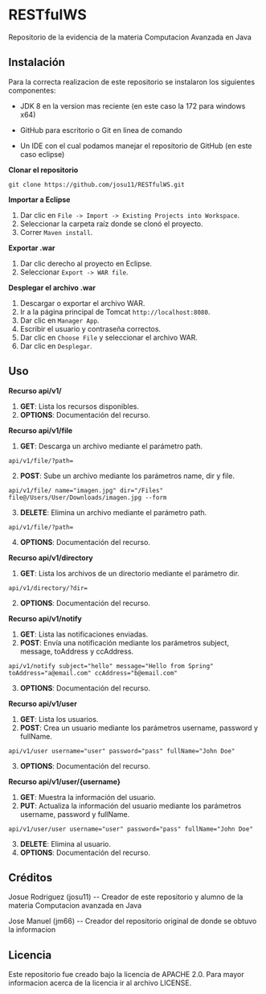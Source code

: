 # RESTfulWS
Repositorio de la evidencia de la materia Computacion Avanzada en Java

## Instalación

Para la correcta realizacion de este repositorio se instalaron los siguientes componentes:

+ JDK 8 en la version mas reciente (en este caso la 172 para windows x64)

+ GitHub para escritorio o Git en linea de comando

+ Un IDE con el cual podamos manejar el repositorio de GitHub (en este caso eclipse)

**Clonar el repositorio**  
```
git clone https://github.com/josu11/RESTfulWS.git
```

**Importar a Eclipse**  
1. Dar clic en `File -> Import -> Existing Projects into Workspace`.
2. Seleccionar la carpeta raíz donde se clonó el proyecto.
3. Correr `Maven install`.

**Exportar .war**  
1. Dar clic derecho al proyecto en Eclipse.
2. Seleccionar `Export -> WAR file`.

**Desplegar el archivo .war**  
1. Descargar o exportar el archivo WAR.
2. Ir a la página principal de Tomcat `http://localhost:8080`.
3. Dar clic en `Manager App`.
4. Escribir el usuario y contraseña correctos.
5. Dar clic en `Choose File` y seleccionar el archivo WAR.
6. Dar clic en `Desplegar`.

## Uso

**Recurso api/v1/**  
1. **GET**: Lista los recursos disponibles.
2. **OPTIONS**: Documentación del recurso.

**Recurso api/v1/file**  
1. **GET**: Descarga un archivo mediante el parámetro path. 
```
api/v1/file/?path=
```
2. **POST**: Sube un archivo mediante los parámetros name, dir y file.
```
api/v1/file/ name="imagen.jpg" dir="/Files" file@/Users/User/Downloads/imagen.jpg --form
```
3. **DELETE**: Elimina un archivo mediante el parámetro path.
```
api/v1/file/?path=
```
4. **OPTIONS**: Documentación del recurso.

**Recurso api/v1/directory**  
1. **GET**: Lista los archivos de un directorio mediante el parámetro dir. 
```
api/v1/directory/?dir=
```
2. **OPTIONS**: Documentación del recurso.

**Recurso api/v1/notify**  
1. **GET**: Lista las notificaciones enviadas.
2. **POST**: Envía una notificación mediante los parámetros subject, message, toAddress y ccAddress.
```
api/v1/notify subject="hello" message="Hello from Spring" toAddress="a@email.com" ccAddress="b@email.com"
```
3. **OPTIONS**: Documentación del recurso.

**Recurso api/v1/user**  
1. **GET**: Lista los usuarios.
2. **POST**: Crea un usuario mediante los parámetros username, password y fullName.
```
api/v1/user username="user" password="pass" fullName="John Doe"
```
3. **OPTIONS**: Documentación del recurso.

**Recurso api/v1/user/{username}**  
1. **GET**: Muestra la información del usuario.
2. **PUT**: Actualiza la información del usuario mediante los parámetros username, password y fullName.
```
api/v1/user/user username="user" password="pass" fullName="John Doe"
```
3. **DELETE**: Elimina al usuario.
4. **OPTIONS**: Documentación del recurso.

## Créditos

Josue Rodriguez (josu11) -- Creador de este repositorio y alumno de la materia Computacion avanzada en Java

Jose Manuel (jm66) -- Creador del repositorio original de donde se obtuvo la informacion

## Licencia

Este repositorio fue creado bajo la licencia de APACHE 2.0. Para mayor informacion acerca de la licencia ir al archivo LICENSE.

